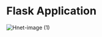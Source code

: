 # Flask Application
![Hnet-image (1)](https://user-images.githubusercontent.com/57441828/89737087-ba97f500-da6e-11ea-9408-07b0124f27fb.gif)
